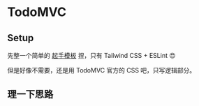 # TodoMVC

## Setup

先整一个简单的 [起手模板](https://github.com/mancuoj/at) 捏，只有 Tailwind CSS + ESLint 😍

但是好像不需要，还是用 TodoMVC 官方的 CSS 吧，只写逻辑部分。

## 理一下思路
